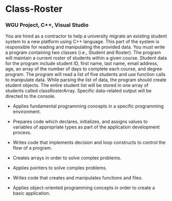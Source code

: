 # Class-Roster
<h3> WGU Project, C++, Visual Studio </h3>
You are hired as a contractor to help a university migrate an existing student system to a new platform using C++ language. This part of the system is responsible for reading and manipulating the provided data. You must write a program containing two classes (i.e., Student and Roster). The program will maintain a current roster of students within a given course. Student data for the program include student ID, first name, last name, email address, age, an array of the number of days to complete each course, and degree program. The program will read a list of five students and use function calls to manipulate data. While parsing the list of data, the program should create student objects. The entire student list will be stored in one array of students called classRosterArray. Specific data-related output will be directed to the console.

- Applies fundamental programming concepts in a specific programming environment.

- Prepares code which declares, initializes, and assigns values to variables of appropriate types as part of the application development process.

- Writes code that implements decision and loop constructs to control the flow of a program.

- Creates arrays in order to solve complex problems.

- Applies pointers to solve complex problems.

- Writes code that creates and manipulates functions and files.

- Applies object-oriented programming concepts in order to create a basic application.
